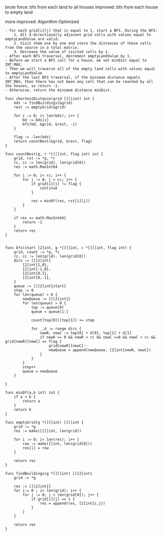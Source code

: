 
brute force:
bfs from each land to all houses
improved: bfs from each house to empty land

more improved: Algorithm Optimized

    - For each grid[i][j] that is equal to 1, start a BFS. During the BFS:
        1. All 4-directionally adjacent grid cells with values equal to emptyLandValue are valid.
        2. Visit them one by one and store the distances of these cells from the source in a total matrix.
        3. Decrease the value of visited cells by 1.
    - After each BFS traversal, decrement emptyLandValue by 1.
    - Before we start a BFS call for a house, we set minDist equal to INT_MAX.
    - Then we will traverse all of the empty land cells with values equal to emptyLandValue
    - After the last BFS traversal, if the minimum distance equals INT_MAX, then there has not been any cell that can be reached by all the houses, so return -1.
    - Otherwise, return the minimum distance minDist.



```
func shortestDistance(grid [][]int) int {
    bds := findBuildings(&grid)
    rest := emptyGrid(&grid)
    
    for i := 0; i< len(bds); i++ {
        bd := bds[i]
        bfs(bd, &grid, &rest, -i)
    }
    
    flag := -len(bds)
    return countBest(&grid, &rest, flag)
}

func countBest(g, r *[][]int, flag int) int {
    grid, rst := *g, *r
    rc, cc := len(grid), len(grid[0])
    res := math.MaxInt64
    
    for i := 0; i< rc; i++ {
        for j := 0; j < cc; j++ {
            if grid[i][j] != flag {
                continue
            }
            
            res = minOf(res, rst[i][j]) 
        }
    }
    
    if res == math.MaxInt64{
        return -1
    }
    return res
}


func bfs(start [2]int, g *[][]int, c *[][]int, flag int) {
    grid, count := *g, *c
    rc, cc := len(grid), len(grid[0])
    dirs := [][2]int{
        [2]int{1,0},
        [2]int{-1,0},
        [2]int{0,1},
        [2]int{0,-1},
    }
    queue := [][2]int{start}
    step := 0
    for len(queue) > 0 {
        newQueue := [][2]int{}
        for len(queue) > 0 {
            top := queue[0]
            queue = queue[1:]
            
            count[top[0]][top[1]] += step
            
            for _,d := range dirs {
                newR, newC := top[0] + d[0], top[1] + d[1]
                if newR >= 0 && newR < rc && newC >=0 && newC < cc && grid[newR][newC] == flag {
                    grid[newR][newC]--
                    newQueue = append(newQueue, [2]int{newR, newC})
                }
            }
        }
        step++
        queue = newQueue
    }
    
}

func minOf(a,b int) int {
    if a < b {
        return a
    }
    return b
}

func emptyGrid(g *[][]int) [][]int {
    grid := *g
    res := make([][]int, len(grid))
    
    for i := 0; i< len(res); i++ {
        row := make([]int, len(grid[0]))
        res[i] = row
    }
    
    return res
}

func findBuildings(g *[][]int) [][2]int{
    grid := *g
    
    res := [][2]int{}
    for i:= 0 ; i< len(grid); i++ {
        for j := 0; j < len(grid[0]); j++ {
            if grid[i][j] == 1 {
                res = append(res, [2]int{i,j})
            }
        }
    }
    
    return res
}
```